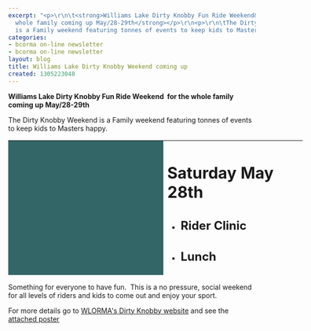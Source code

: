 ```yaml
---
excerpt: "<p>\r\n\t<strong>Williams Lake Dirty Knobby Fun Ride Weekend&nbsp; for the
  whole family coming up May/28-29th</strong></p>\r\n<p>\r\n\tThe Dirty Knobby Weekend
  is a Family weekend featuring tonnes of events to keep kids to Masters happy.</p>"
categories:
- bcorma on-line newsletter
- bcorma on-line newsletter
layout: blog
title: Williams Lake Dirty Knobby Weekend coming up
created: 1305223048
---
```

<p>
	<strong>Williams Lake Dirty Knobby Fun Ride Weekend&nbsp; for the whole family coming up May/28-29th</strong></p>
<p>
	The Dirty Knobby Weekend is a Family weekend featuring tonnes of events to keep kids to Masters happy.</p>
<table border="0" cellpadding="1" cellspacing="1" style="width: 600px; height: 274px;">
	<tbody>
		<tr>
			<td style="text-align: center; vertical-align: middle; width: 210px; background-color: rgb(51, 102, 102);">
				<img alt="" src="/sites/default/files/P4174277.JPG" style="width: 300px; height: 225px;" /></td>
			<td style="text-align: left; vertical-align: middle; width: 300px;">
				<h1>
					Saturday May 28th</h1>
				<ul>
					<li>
						<h2>
							Rider Clinic</h2>
					</li>
					<li>
						<h2>
							Lunch</h2>
					</li>
					<li>
						<h2>
							Poker Run</h2>
					</li>
					<li>
						<h2>
							A, B, C, and Pee-Wee loops</h2>
					</li>
					<li>
						<h2>
							Dirty Knobby Saturday Night Banquet</h2>
					</li>
					<li>
						<h2>
							Camping</h2>
					</li>
				</ul>
				<h1>
					Sunday May 29th</h1>
				<ul>
					<li>
						<h2>
							Guided Rides</h2>
					</li>
					<li>
						<h2>
							Dual Sport Rides</h2>
					</li>
				</ul>
			</td>
		</tr>
	</tbody>
</table>
<p>
	Something for everyone to have fun.&nbsp; This is a no pressure, social weekend for all levels of riders and kids to come out and enjoy your sport.</p>
<p>
	<span>For more details go to <a href="http://www.thedirtyknobby.com/knobby22011.htm">WLORMA&#39;s Dirty Knobby website</a> and see the<a href="/sites/default/files/2011_Dirty_Knobby_poster.jpg"> attached poster</a></span></p>
